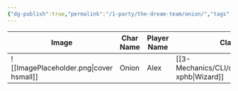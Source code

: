 ```yaml
---
{"dg-publish":true,"permalink":"/1-party/the-dream-team/onion/","tags":["player"],"created":"2025-03-31T21:37:56.122-04:00","updated":"2025-03-31T21:38:32.131-04:00"}
---
```



| Image                                   | Char Name         | Player Name    | Class         | Race         | Level         |
| --------------------------------------- | ----------------- | -------------- | ------------- | ------------ | ------------- |
| ![[ImagePlaceholder.png\|cover hsmall]] | Onion | Alex | [[3-Mechanics/CLI/classes/wizard-xphb\|Wizard]] | Human | 2 |

